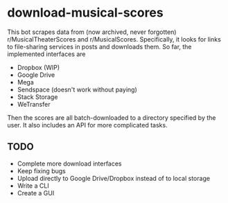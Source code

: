 # download-musical-scores

This bot scrapes data from (now archived, never forgotten) r/MusicalTheaterScores and r/MusicalScores. 
Specifically, it looks for links to file-sharing services in posts and downloads them. So far, the implemented interfaces are
* Dropbox (WIP)
* Google Drive
* Mega
* Sendspace (doesn't work without paying)
* Stack Storage
* WeTransfer

Then the scores are all batch-downloaded to a directory specified by the user. It also includes an API for more complicated tasks.

## TODO

* Complete more download interfaces
* Keep fixing bugs
* Upload directly to Google Drive/Dropbox instead of to local storage
* Write a CLI
* Create a GUI
